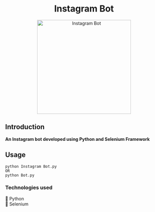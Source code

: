 <h1 align="center">Instagram Bot</h1>

<p align="center">
  <a href="https://github.com/mustafadalga/Instagram-Bot">
    <img src="https://raw.githubusercontent.com/mustafadalga/Instagram-Bot/master/assets/img/logo.png" alt="Instagram Bot" width="300">
  </a>
</p>


## Introduction
**An Instagram bot developed using Python and Selenium Framework**

## Usage
```
python Instagram Bot.py
OR
python Bot.py
```

### Technologies used
 :small_blue_diamond: Python  
 :small_blue_diamond: Selenium
